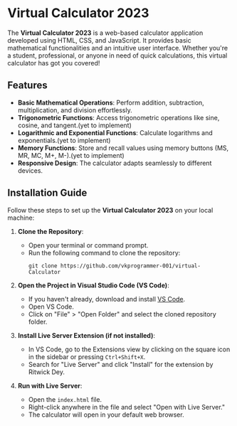 # Virtual Calculator 2023

The **Virtual Calculator 2023** is a web-based calculator application developed using HTML, CSS, and JavaScript. It provides basic mathematical functionalities and an intuitive user interface. Whether you're a student, professional, or anyone in need of quick calculations, this virtual calculator has got you covered!

## Features

- **Basic Mathematical Operations**: Perform addition, subtraction, multiplication, and division effortlessly.
- **Trigonometric Functions**: Access trigonometric operations like sine, cosine, and tangent.(yet to implement)
- **Logarithmic and Exponential Functions**: Calculate logarithms and exponentials.(yet to implement)
- **Memory Functions**: Store and recall values using memory buttons (MS, MR, MC, M+, M-).(yet to implement)
- **Responsive Design**: The calculator adapts seamlessly to different devices.

## Installation Guide

Follow these steps to set up the **Virtual Calculator 2023** on your local machine:

1. **Clone the Repository**:
   - Open your terminal or command prompt.
   - Run the following command to clone the repository:
     ```
     git clone https://github.com/vkprogrammer-001/virtual-Calculator
     ```

2. **Open the Project in Visual Studio Code (VS Code)**:
   - If you haven't already, download and install [VS Code](https://code.visualstudio.com/).
   - Open VS Code.
   - Click on "File" > "Open Folder" and select the cloned repository folder.

3. **Install Live Server Extension (if not installed)**:
   - In VS Code, go to the Extensions view by clicking on the square icon in the sidebar or pressing `Ctrl+Shift+X`.
   - Search for "Live Server" and click "Install" for the extension by Ritwick Dey.

4. **Run with Live Server**:
   - Open the `index.html` file.
   - Right-click anywhere in the file and select "Open with Live Server."
   - The calculator will open in your default web browser.
